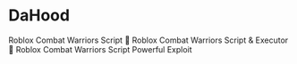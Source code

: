 # DaHood
Roblox Combat Warriors Script 🚀 Roblox Combat Warriors Script &amp; Executor 🚀 Roblox Combat Warriors Script Powerful Exploit
